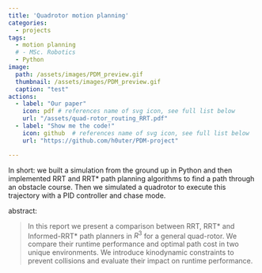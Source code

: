 ```yaml
---
title: 'Quadrotor motion planning'
categories:
  - projects
tags:
  - motion planning
  # - MSc. Robotics
  - Python
image: 
  path: /assets/images/PDM_preview.gif
  thumbnail: /assets/images/PDM_preview.gif
  caption: "test"
actions:
  - label: "Our paper"
    icon: pdf # references name of svg icon, see full list below
    url: "/assets/quad-rotor_routing_RRT.pdf"
  - label: "Show me the code!"
    icon: github  # references name of svg icon, see full list below
    url: "https://github.com/h0uter/PDM-project"

---
```


In short: we built a simulation from the ground up in Python and then implemented RRT and RRT* path planning algorithms to find a path through an obstacle course. Then we simulated a quadrotor to execute this trajectory with a PID controller and chase mode.

abstract:
> In this report we present a comparison between RRT, RRT* and Informed-RRT* path planners in $R^3$ for a general quad-rotor. We compare their runtime performance and optimal path cost in two unique environments. We introduce kinodynamic constraints to prevent collisions and evaluate their impact on runtime performance. 

<!-- [PDM Project](https://github.com/h0uter/PDM-project) -->
